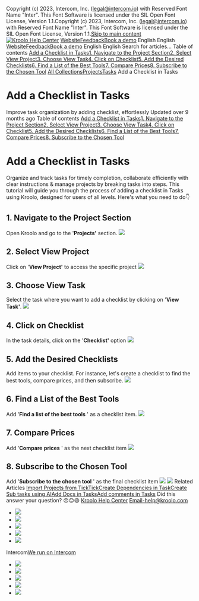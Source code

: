 Copyright (c) 2023, Intercom, Inc. (legal@intercom.io) with Reserved Font Name "Inter". This Font Software is licensed under the SIL Open Font License, Version 1.1.Copyright (c) 2023, Intercom, Inc. (legal@intercom.io) with Reserved Font Name "Inter". This Font Software is licensed under the SIL Open Font License, Version 1.1.[Skip to main content](https://help.kroolo.com/en/articles/9495258-add-a-checklist-in-tasks#main-content)
[![Kroolo Help Center](https://downloads.intercomcdn.com/i/o/h4qkzypg/611116/ee699fbf23fef0f6d8d4f666d84c/37cdcedd14003d8fdcfdeda0a05c09cb)](https://help.kroolo.com/en/)
[Website](https://kroolo.com/)[Feedback](https://kroolo.featurebase.app/)[Book a demo](https://kroolo.com/book-demo)
English
English
[Website](https://kroolo.com/)[Feedback](https://kroolo.featurebase.app/)[Book a demo](https://kroolo.com/book-demo)
English
English
Search for articles...
Table of contents
[Add a Checklist in Tasks](https://help.kroolo.com/en/articles/9495258-add-a-checklist-in-tasks#h_c3effef1a2)[1. Navigate to the Project Section](https://help.kroolo.com/en/articles/9495258-add-a-checklist-in-tasks#h_a83cda253c)[2. Select View Project](https://help.kroolo.com/en/articles/9495258-add-a-checklist-in-tasks#h_c5172bb04d)[3. Choose View Task](https://help.kroolo.com/en/articles/9495258-add-a-checklist-in-tasks#h_f64832e999)[4. Click on Checklist](https://help.kroolo.com/en/articles/9495258-add-a-checklist-in-tasks#h_d0aa576261)[5. Add the Desired Checklists](https://help.kroolo.com/en/articles/9495258-add-a-checklist-in-tasks#h_27d024ce1d)[6. Find a List of the Best Tools](https://help.kroolo.com/en/articles/9495258-add-a-checklist-in-tasks#h_660c8c7f75)[7. Compare Prices](https://help.kroolo.com/en/articles/9495258-add-a-checklist-in-tasks#h_17acef96b9)[8. Subscribe to the Chosen Tool](https://help.kroolo.com/en/articles/9495258-add-a-checklist-in-tasks#h_28f9fed4a8)
[All Collections](https://help.kroolo.com/en/)[Projects](https://help.kroolo.com/en/collections/9118210-projects)[Tasks](https://help.kroolo.com/en/collections/9304749-tasks)
Add a Checklist in Tasks
# Add a Checklist in Tasks
Improve task organization by adding checklist, effortlessly
Updated over 9 months ago
Table of contents
[Add a Checklist in Tasks](https://help.kroolo.com/en/articles/9495258-add-a-checklist-in-tasks#h_c3effef1a2)[1. Navigate to the Project Section](https://help.kroolo.com/en/articles/9495258-add-a-checklist-in-tasks#h_a83cda253c)[2. Select View Project](https://help.kroolo.com/en/articles/9495258-add-a-checklist-in-tasks#h_c5172bb04d)[3. Choose View Task](https://help.kroolo.com/en/articles/9495258-add-a-checklist-in-tasks#h_f64832e999)[4. Click on Checklist](https://help.kroolo.com/en/articles/9495258-add-a-checklist-in-tasks#h_d0aa576261)[5. Add the Desired Checklists](https://help.kroolo.com/en/articles/9495258-add-a-checklist-in-tasks#h_27d024ce1d)[6. Find a List of the Best Tools](https://help.kroolo.com/en/articles/9495258-add-a-checklist-in-tasks#h_660c8c7f75)[7. Compare Prices](https://help.kroolo.com/en/articles/9495258-add-a-checklist-in-tasks#h_17acef96b9)[8. Subscribe to the Chosen Tool](https://help.kroolo.com/en/articles/9495258-add-a-checklist-in-tasks#h_28f9fed4a8)
# Add a Checklist in Tasks
Organize and track tasks for timely completion, collaborate efficiently with clear instructions & manage projects by breaking tasks into steps. 
This tutorial will guide you through the process of adding a checklist in Tasks using Kroolo, designed for users of all levels. Here's what you need to do👇
​
​
## **1. Navigate to the Project Section**
Open Kroolo and go to the '**Projects'** section.
[![](https://kroolo-e0b70269b6e2.intercom-attachments-1.com/i/o/1086307941/867d02b4ae7c5bccf35533f3/cca94d81-db28-4e26-9eab-a1a6e0a5caa7.png?expires=1747842300&signature=e6e00c223a5fb2f0b1efaeb1edc9a8fd76689d8bc377eb1648bdda6c70d54533&req=dSAvEMp%2BmohbWPMW1HO4zbMtA0E%2B1c%2BJ41DmVaPNPXigEi5Umi54AYtm1RH%2B%0AqwU8jW9Nxd9TyVRdkAs%3D%0A)](https://kroolo-e0b70269b6e2.intercom-attachments-1.com/i/o/1086307941/867d02b4ae7c5bccf35533f3/cca94d81-db28-4e26-9eab-a1a6e0a5caa7.png?expires=1747842300&signature=e6e00c223a5fb2f0b1efaeb1edc9a8fd76689d8bc377eb1648bdda6c70d54533&req=dSAvEMp%2BmohbWPMW1HO4zbMtA0E%2B1c%2BJ41DmVaPNPXigEi5Umi54AYtm1RH%2B%0AqwU8jW9Nxd9TyVRdkAs%3D%0A)
## **2. Select View Project**
Click on '**View Project'** to access the specific project
[![](https://kroolo-e0b70269b6e2.intercom-attachments-1.com/i/o/1086307951/e3ad7aa517d6e7d33d84c679/0fe0fa02-1a01-44e2-a621-1f894ad59cd8.gif?expires=1747842300&signature=9dc4cd8ba6ca815315c9a4e2e771159985c2eeddfb4fd9b29970f054ad3f76e4&req=dSAvEMp%2BmohaWPMW1HO4zXdZzvszajMCgX3MbV4%2F%2Fc2FKO8aLkGN%2FYg3uzQI%0AEvgBDFZDgO07cbgpNfA%3D%0A)](https://kroolo-e0b70269b6e2.intercom-attachments-1.com/i/o/1086307951/e3ad7aa517d6e7d33d84c679/0fe0fa02-1a01-44e2-a621-1f894ad59cd8.gif?expires=1747842300&signature=9dc4cd8ba6ca815315c9a4e2e771159985c2eeddfb4fd9b29970f054ad3f76e4&req=dSAvEMp%2BmohaWPMW1HO4zXdZzvszajMCgX3MbV4%2F%2Fc2FKO8aLkGN%2FYg3uzQI%0AEvgBDFZDgO07cbgpNfA%3D%0A)
## **3. Choose View Task**
Select the task where you want to add a checklist by clicking on '**View Task'**.
[![](https://kroolo-e0b70269b6e2.intercom-attachments-1.com/i/o/1086307955/f39e33f053b2202982516766/01a7ef1b-3c1f-48ab-9aec-7b03fccf465d.png?expires=1747842300&signature=def62f80da5d33c03eacf71af02a360d832cf298e21e87c3f1fa87489ae94243&req=dSAvEMp%2BmohaXPMW1HO4zXz7Xs6BeRJFSakN45ZFvmjuPvbDEuFs8yku22Sr%0AW%2FTrDkJChKBHPwkerkI%3D%0A)](https://kroolo-e0b70269b6e2.intercom-attachments-1.com/i/o/1086307955/f39e33f053b2202982516766/01a7ef1b-3c1f-48ab-9aec-7b03fccf465d.png?expires=1747842300&signature=def62f80da5d33c03eacf71af02a360d832cf298e21e87c3f1fa87489ae94243&req=dSAvEMp%2BmohaXPMW1HO4zXz7Xs6BeRJFSakN45ZFvmjuPvbDEuFs8yku22Sr%0AW%2FTrDkJChKBHPwkerkI%3D%0A)
## **4. Click on Checklist**
In the task details, click on the '**Checklist'** option
[![](https://kroolo-e0b70269b6e2.intercom-attachments-1.com/i/o/1086307959/45508e8f4249eeda2183f48d/585ce128-2be6-49db-9f0a-a2958ef72aed.png?expires=1747842300&signature=14536c98453dcf476222179974ceb137590044ab4d00004b6139745e3e3b378d&req=dSAvEMp%2BmohaUPMW1HO4zR6u2dkae1W8ShIu4g24U0%2F9yClbkqJm5lZlvMkd%0Au%2FRmAvm6IcK8IMTCd6U%3D%0A)](https://kroolo-e0b70269b6e2.intercom-attachments-1.com/i/o/1086307959/45508e8f4249eeda2183f48d/585ce128-2be6-49db-9f0a-a2958ef72aed.png?expires=1747842300&signature=14536c98453dcf476222179974ceb137590044ab4d00004b6139745e3e3b378d&req=dSAvEMp%2BmohaUPMW1HO4zR6u2dkae1W8ShIu4g24U0%2F9yClbkqJm5lZlvMkd%0Au%2FRmAvm6IcK8IMTCd6U%3D%0A)
## **5. Add the Desired Checklists**
Add items to your checklist. 
For instance, let's create a checklist to find the best tools, compare prices, and then subscribe.
[![](https://kroolo-e0b70269b6e2.intercom-attachments-1.com/i/o/1086307966/c8d3f39304b8d2b33fab4b6c/c2ca99e6-161e-49cc-b9f3-0c5fb05f3836.png?expires=1747842300&signature=e5a590e1e495775f5107fe9a7e26294afd2be30878d43b9a28c86226cccbda58&req=dSAvEMp%2BmohZX%2FMW1HO4zTsuGudinp5hdSGyu1CUc%2FX0pAJQTso%2FMV4rSm9D%0Ad3QM7ynFvgYNU3gMTD0%3D%0A)](https://kroolo-e0b70269b6e2.intercom-attachments-1.com/i/o/1086307966/c8d3f39304b8d2b33fab4b6c/c2ca99e6-161e-49cc-b9f3-0c5fb05f3836.png?expires=1747842300&signature=e5a590e1e495775f5107fe9a7e26294afd2be30878d43b9a28c86226cccbda58&req=dSAvEMp%2BmohZX%2FMW1HO4zTsuGudinp5hdSGyu1CUc%2FX0pAJQTso%2FMV4rSm9D%0Ad3QM7ynFvgYNU3gMTD0%3D%0A)
## **6. Find a List of the Best Tools**
Add '**Find a list of the best tools** ' as a checklist item.
[![](https://kroolo-e0b70269b6e2.intercom-attachments-1.com/i/o/1086307973/02981bf5bb6c94728c39ddf5/1c039cd1-ac12-4fd2-98ba-29d8a36188fb.gif?expires=1747842300&signature=4fa92da33b0671bdfd438e11953dd7e0613a4349fd195e49c61a9a940a61e00a&req=dSAvEMp%2BmohYWvMW1HO4zVUX%2FrOuxRcPaQ45nPK%2FZHQehS8HkeW5dRUcpX9m%0A49wck5nhobkV9yXxg78%3D%0A)](https://kroolo-e0b70269b6e2.intercom-attachments-1.com/i/o/1086307973/02981bf5bb6c94728c39ddf5/1c039cd1-ac12-4fd2-98ba-29d8a36188fb.gif?expires=1747842300&signature=4fa92da33b0671bdfd438e11953dd7e0613a4349fd195e49c61a9a940a61e00a&req=dSAvEMp%2BmohYWvMW1HO4zVUX%2FrOuxRcPaQ45nPK%2FZHQehS8HkeW5dRUcpX9m%0A49wck5nhobkV9yXxg78%3D%0A)
## **7. Compare Prices**
Add '**Compare** **prices** ' as the next checklist item
[![](https://kroolo-e0b70269b6e2.intercom-attachments-1.com/i/o/1086307976/1d743ee4a765180fb51fc2d6/cbc00429-b05e-42b9-a865-571f859cdd52.gif?expires=1747842300&signature=53229480982dc7ebc354673d84114acad2a3d3c180c01606502cbf7b8d179f76&req=dSAvEMp%2BmohYX%2FMW1HO4zUa26MJ%2BbBWevNjrYJJBlZSRaFB%2BQyTK3H8OcoBc%0AA08zcV3%2FeZNxXeF4Wg0%3D%0A)](https://kroolo-e0b70269b6e2.intercom-attachments-1.com/i/o/1086307976/1d743ee4a765180fb51fc2d6/cbc00429-b05e-42b9-a865-571f859cdd52.gif?expires=1747842300&signature=53229480982dc7ebc354673d84114acad2a3d3c180c01606502cbf7b8d179f76&req=dSAvEMp%2BmohYX%2FMW1HO4zUa26MJ%2BbBWevNjrYJJBlZSRaFB%2BQyTK3H8OcoBc%0AA08zcV3%2FeZNxXeF4Wg0%3D%0A)
## **8. Subscribe to the Chosen Tool**
Add '**Subscribe to the chosen tool** ' as the final checklist item
[![](https://kroolo-e0b70269b6e2.intercom-attachments-1.com/i/o/1086307981/bed03cd3c0a36f979928779c/88e064a7-4448-4b12-a904-8b8adccda47e.gif?expires=1747842300&signature=675f06bbd45ba54b773ee7e1471365d55b1dd455877abadc3effe577f4894538&req=dSAvEMp%2BmohXWPMW1HO4zUhJR1%2FyDg0NxraCphXP9nh6Oiy4wdeKK%2B%2FwVi3V%0Avpb%2FoKJQEOST5uwnMwk%3D%0A)](https://kroolo-e0b70269b6e2.intercom-attachments-1.com/i/o/1086307981/bed03cd3c0a36f979928779c/88e064a7-4448-4b12-a904-8b8adccda47e.gif?expires=1747842300&signature=675f06bbd45ba54b773ee7e1471365d55b1dd455877abadc3effe577f4894538&req=dSAvEMp%2BmohXWPMW1HO4zUhJR1%2FyDg0NxraCphXP9nh6Oiy4wdeKK%2B%2FwVi3V%0Avpb%2FoKJQEOST5uwnMwk%3D%0A)
[![](https://downloads.intercomcdn.com/i/o/1154223866/3618bff4648a7d50eef7052a/cta+2.png?expires=1747842300&signature=43cc98c4be6fad52fed7a7605a6d483f69bc75f6477b7b0250502b10af70fa80&req=dSEiEst8nolZX%2FMW1HO4zaBkrord2vIsU83eNFw1NN%2FW7pqaMY17pdaDAEOZ%0AQvVQintxjnpNMoh%2FldY%3D%0A)](https://kroolo.com/)
Related Articles
[Import Projects from TickTick](https://help.kroolo.com/en/articles/9393262-import-projects-from-ticktick)[Create Dependencies in Task](https://help.kroolo.com/en/articles/9492200-create-dependencies-in-task)[Create Sub tasks using AI](https://help.kroolo.com/en/articles/9498236-create-sub-tasks-using-ai)[Add Docs in Tasks](https://help.kroolo.com/en/articles/9501735-add-docs-in-tasks)[Add comments in Tasks](https://help.kroolo.com/en/articles/9502311-add-comments-in-tasks)
Did this answer your question?
😞😐😃
[Kroolo Help Center](https://help.kroolo.com/en/)
Email-help@kroolo.com
  * [![](https://intercom.help/kroolo/assets/svg/icon:social-facebook/FFFFFF)](https://www.facebook.com/profile.php?id=61553808299270)
  * [![](https://intercom.help/kroolo/assets/svg/icon:social-linkedin/FFFFFF)](https://www.linkedin.com/company/getkroolo)
  * [![](https://intercom.help/kroolo/assets/svg/icon:social-instagram/FFFFFF)](https://www.instagram.com/getkroolo)
  * [![](https://intercom.help/kroolo/assets/svg/icon:social-youtube/FFFFFF)](https://www.youtube.com/@getkroolo/featured)
  * [![](https://intercom.help/kroolo/assets/svg/icon:social-twitter-x/FFFFFF)](https://www.twitter.com/getkroolo)


Intercom[We run on Intercom](https://www.intercom.com/intercom-link?company=Kroolo&solution=customer-support&utm_campaign=intercom-link&utm_content=We+run+on+Intercom&utm_medium=help-center&utm_referrer=https%3A%2F%2Fhelp.kroolo.com%2Fen%2Farticles%2F9495258-add-a-checklist-in-tasks&utm_source=desktop-web)
  * [![](https://intercom.help/kroolo/assets/svg/icon:social-facebook/FFFFFF)](https://www.facebook.com/profile.php?id=61553808299270)
  * [![](https://intercom.help/kroolo/assets/svg/icon:social-linkedin/FFFFFF)](https://www.linkedin.com/company/getkroolo)
  * [![](https://intercom.help/kroolo/assets/svg/icon:social-instagram/FFFFFF)](https://www.instagram.com/getkroolo)
  * [![](https://intercom.help/kroolo/assets/svg/icon:social-youtube/FFFFFF)](https://www.youtube.com/@getkroolo/featured)
  * [![](https://intercom.help/kroolo/assets/svg/icon:social-twitter-x/FFFFFF)](https://www.twitter.com/getkroolo)


